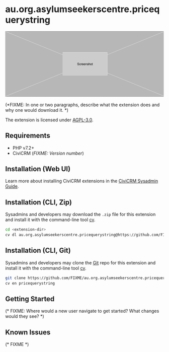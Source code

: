 # au.org.asylumseekerscentre.pricequerystring

![Screenshot](/images/screenshot.png)

(*FIXME: In one or two paragraphs, describe what the extension does and why one would download it. *)

The extension is licensed under [AGPL-3.0](LICENSE.txt).

## Requirements

* PHP v7.2+
* CiviCRM (*FIXME: Version number*)

## Installation (Web UI)

Learn more about installing CiviCRM extensions in the [CiviCRM Sysadmin Guide](https://docs.civicrm.org/sysadmin/en/latest/customize/extensions/).

## Installation (CLI, Zip)

Sysadmins and developers may download the `.zip` file for this extension and
install it with the command-line tool [cv](https://github.com/civicrm/cv).

```bash
cd <extension-dir>
cv dl au.org.asylumseekerscentre.pricequerystring@https://github.com/FIXME/au.org.asylumseekerscentre.pricequerystring/archive/master.zip
```

## Installation (CLI, Git)

Sysadmins and developers may clone the [Git](https://en.wikipedia.org/wiki/Git) repo for this extension and
install it with the command-line tool [cv](https://github.com/civicrm/cv).

```bash
git clone https://github.com/FIXME/au.org.asylumseekerscentre.pricequerystring.git
cv en pricequerystring
```

## Getting Started

(* FIXME: Where would a new user navigate to get started? What changes would they see? *)

## Known Issues

(* FIXME *)
